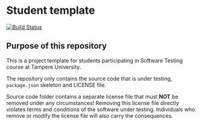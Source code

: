 # Student template

[![Build Status](https://travis-ci.com/nikokaharatuni/COMP.SE.200-2020-assignment.svg?branch=master)](https://travis-ci.com/nikokaharatuni/COMP.SE.200-2020-assignment)

## Purpose of this repository

This is a project template for students participating in Software Testing course
at Tampere University.

The repository only contains the source code that is under testing, `package.json` skeleton
and LICENSE file.

Source code folder contains a separate license file that must **NOT** be removed under any circumstances!
Removing this license file directly violates terms and conditions of the software under testing.
Individuals who remove or modify the license file will also carry the consequences.

